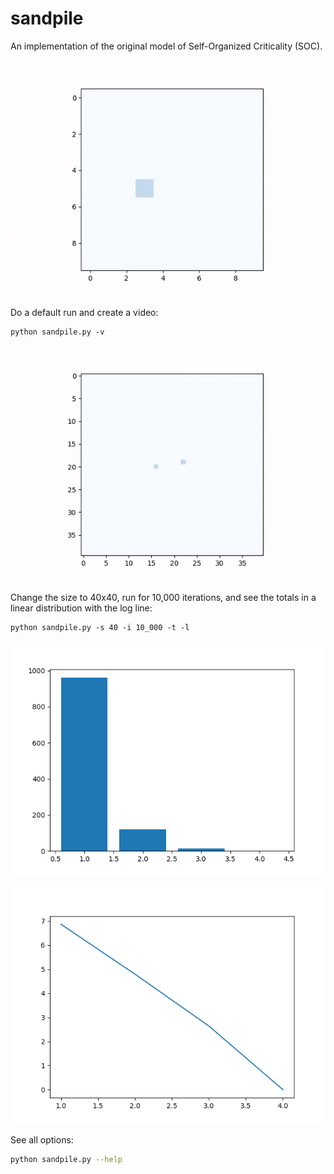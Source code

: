 # sandpile

An implementation of the original model of Self-Organized Criticality (SOC).

![default](imgs/10_1000.gif)

Do a default run and create a video:

```
python sandpile.py -v
```

![big](imgs/40_10000.gif)

Change the size to 40x40, run for 10,000 iterations, and see the totals in a linear distribution with the log line:

```
python sandpile.py -s 40 -i 10_000 -t -l
```

![totals](imgs/linear_distribution.png)

![log](imgs/log_plot.png)

See all options:

```sh
python sandpile.py --help
```
